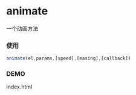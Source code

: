# animate
一个动画方法

### 使用
```js
animate(el,params,[speed],[easing],[callback])
```
### DEMO
index.html